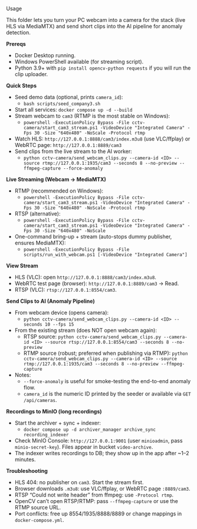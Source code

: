 Usage

This folder lets you turn your PC webcam into a camera for the stack (live HLS via MediaMTX) and send short clips into the AI pipeline for anomaly detection.

**Prereqs**
- Docker Desktop running.
- Windows PowerShell available (for streaming script).
- Python 3.9+ with `pip install opencv-python requests` if you will run the clip uploader.

**Quick Steps**
- Seed demo data (optional, prints `camera_id`):
  - `bash scripts/seed_company3.sh`
- Start all services: `docker compose up -d --build`
- Stream webcam to `cam3` (RTMP is the most stable on Windows):
  - `powershell -ExecutionPolicy Bypass -File cctv-camera/start_cam3_stream.ps1 -VideoDevice "Integrated Camera" -Fps 30 -Size "640x480" -NoScale -Protocol rtmp`
- Watch HLS: `http://127.0.0.1:8888/cam3/index.m3u8` (use VLC/ffplay) or WebRTC page: `http://127.0.0.1:8889/cam3`
- Send clips from the live stream to the AI worker:
  - `python cctv-camera/send_webcam_clips.py --camera-id <ID> --source rtmp://127.0.0.1:1935/cam3 --seconds 8 --no-preview --ffmpeg-capture --force-anomaly`

**Live Streaming (Webcam → MediaMTX)**
- RTMP (recommended on Windows):
  - `powershell -ExecutionPolicy Bypass -File cctv-camera/start_cam3_stream.ps1 -VideoDevice "Integrated Camera" -Fps 30 -Size "640x480" -NoScale -Protocol rtmp`
- RTSP (alternative):
  - `powershell -ExecutionPolicy Bypass -File cctv-camera/start_cam3_stream.ps1 -VideoDevice "Integrated Camera" -Fps 30 -Size "640x480" -NoScale`
- One-command bring-up + stream (auto-stops dummy publisher, ensures MediaMTX):
  - `powershell -ExecutionPolicy Bypass -File scripts/run_with_webcam.ps1 [-VideoDevice "Integrated Camera"]`

**View Stream**
- HLS (VLC): open `http://127.0.0.1:8888/cam3/index.m3u8`.
- WebRTC test page (browser): `http://127.0.0.1:8889/cam3` → Read.
- RTSP (VLC): `rtsp://127.0.0.1:8554/cam3`.

**Send Clips to AI (Anomaly Pipeline)**
- From webcam device (opens camera):
  - `python cctv-camera/send_webcam_clips.py --camera-id <ID> --seconds 10 --fps 15`
- From the existing stream (does NOT open webcam again):
  - RTSP source: `python cctv-camera/send_webcam_clips.py --camera-id <ID> --source rtsp://127.0.0.1:8554/cam3 --seconds 8 --no-preview`
  - RTMP source (robust; preferred when publishing via RTMP):
    `python cctv-camera/send_webcam_clips.py --camera-id <ID> --source rtmp://127.0.0.1:1935/cam3 --seconds 8 --no-preview --ffmpeg-capture`
- Notes:
  - `--force-anomaly` is useful for smoke-testing the end-to-end anomaly flow.
  - `camera_id` is the numeric ID printed by the seeder or available via `GET /api/cameras`.

**Recordings to MinIO (long recordings)**
- Start the archiver + sync + indexer:
  - `docker compose up -d archiver_manager archive_sync recording_indexer`
- Check MinIO Console: `http://127.0.0.1:9001` (user `minioadmin`, pass `minio-secret-key`). Files appear in bucket `video-archive`.
- The indexer writes recordings to DB; they show up in the app after ~1–2 minutes.

**Troubleshooting**
- HLS 404: no publisher on `cam3`. Start the stream first.
- Browser downloads `.m3u8`: use VLC/ffplay, or WebRTC page `:8889/cam3`.
- RTSP “Could not write header” from ffmpeg: use `-Protocol rtmp`.
- OpenCV can’t open RTSP/RTMP: pass `--ffmpeg-capture` or use the RTMP source URL.
- Port conflicts: free up 8554/1935/8888/8889 or change mappings in `docker-compose.yml`.

